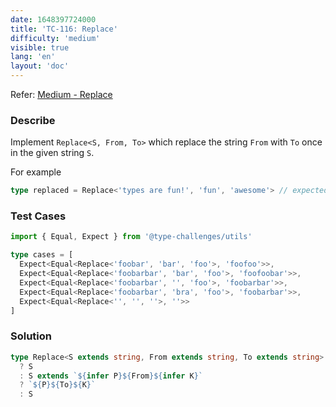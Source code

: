 ```yaml
---
date: 1648397724000
title: 'TC-116: Replace'
difficulty: 'medium'
visible: true
lang: 'en'
layout: 'doc'
---
```


Refer: [Medium - Replace](https://github.com/type-challenges/type-challenges/blob/main/questions/00116-medium-replace/README.md)

### Describe

Implement `Replace<S, From, To>` which replace the string `From` with `To` once in the given string `S`.

For example

```typescript
type replaced = Replace<'types are fun!', 'fun', 'awesome'> // expected to be 'types are awesome!'
```

### Test Cases

```typescript
import { Equal, Expect } from '@type-challenges/utils'

type cases = [
  Expect<Equal<Replace<'foobar', 'bar', 'foo'>, 'foofoo'>>,
  Expect<Equal<Replace<'foobarbar', 'bar', 'foo'>, 'foofoobar'>>,
  Expect<Equal<Replace<'foobarbar', '', 'foo'>, 'foobarbar'>>,
  Expect<Equal<Replace<'foobarbar', 'bra', 'foo'>, 'foobarbar'>>,
  Expect<Equal<Replace<'', '', ''>, ''>>
]
```

### Solution

```typescript
type Replace<S extends string, From extends string, To extends string> = From extends ''
  ? S
  : S extends `${infer P}${From}${infer K}`
  ? `${P}${To}${K}`
  : S
```
